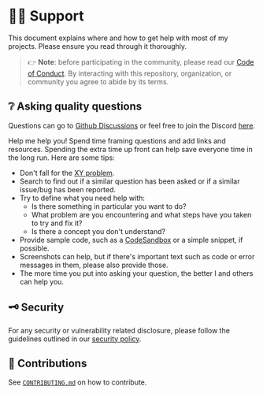 # :raising_hand_man: Support

This document explains where and how to get help with most of my projects.
Please ensure you read through it thoroughly.

> :point_right: **Note**: before participating in the community, please read our
> [Code of Conduct][coc].
> By interacting with this repository, organization, or community you agree to
> abide by its terms.

## :grey_question: Asking quality questions

Questions can go to [Github Discussions][discussions] or feel free to join
the Discord [here][chat].

Help me help you! Spend time framing questions and add links and resources.
Spending the extra time up front can help save everyone time in the long run.
Here are some tips:

* Don't fall for the [XY problem][xy].
* Search to find out if a similar question has been asked or if a similar
  issue/bug has been reported.
* Try to define what you need help with:
    * Is there something in particular you want to do?
    * What problem are you encountering and what steps have you taken to try
        and fix it?
    * Is there a concept you don't understand?
* Provide sample code, such as a [CodeSandbox][cs] or a simple snippet, if
  possible.
* Screenshots can help, but if there's important text such as code or error
  messages in them, please also provide those.
* The more time you put into asking your question, the better I and others
  can help you.

## :old_key: Security

For any security or vulnerability related disclosure, please follow the
guidelines outlined in our [security policy][security].

## :handshake: Contributions

See [`CONTRIBUTING.md`][contributing] on how to contribute.

<!-- definitions -->
[coc]: ${repo.url}/blob/${repo.default_branch}/.github/CODE_OF_CONDUCT.md
[contributing]: ${repo.url}/blob/${repo.default_branch}/.github/CONTRIBUTING.md
[discussions]: ${repo.url}/discussions/categories/q-a
[issues]: ${repo.url}/issues/new/choose
[license]: ${repo.url}/blob/${repo.default_branch}/LICENSE
[pull-requests]: ${repo.url}/issues/new/choose
[security]: ${repo.url}/security/policy
[support]: ${repo.url}/blob/${repo.default_branch}/.github/SUPPORT.md

[xy]: https://meta.stackexchange.com/questions/66377/what-is-the-xy-problem/66378#66378
[chat]: ${user.chat_url}
[cs]: https://codesandbox.io

